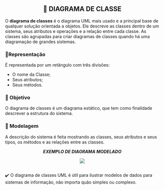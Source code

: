 <div align="center">

## 📝 DIAGRAMA DE CLASSE

</div>

O **diagrama de classes** é o diagrama UML mais usado e a principal base de qualquer solução orientada a objetos. Ele descreve as classes dentro de um sistema, seus atributos e operações e a relação entre cada classe. As classes são agrupadas para criar diagramas de classes quando há uma diagramação de grandes sistemas.

### 📍Representação 
É representada por um retângulo com três divisões: 
- O nome da Classe;
- Seus atributos;
- Seus métodos.

### 📍 Objetivo
O diagrama de classes é um diagrama estático, que tem como finalidade descrever a estrutura do sistema. 

### 📍 Modelagem 
A descrição do sistema é feita mostrando as classes, seus atributos e seus tipos, os métodos e as relações entre as classes. 

 <div align="center">

 ***EXEMPLO DE DIAGRAMA MODELADO***

 <img src="https://www.researchgate.net/profile/Carlos_Montez/publication/242674088/figure/fig1/AS:466375752851456@1488204052352/Figura-1-Diagrama-de-Classes-UML-da-solucao-proposta.png">

 </div>

##

✔️ O diagrama de classes UML é útil para ilustrar modelos de dados para sistemas de informação, não importa quão simples ou complexo. 